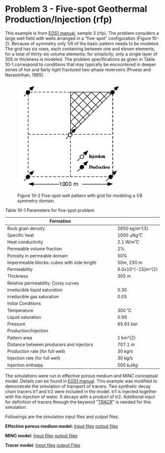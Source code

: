 # Problem 3 - Five-spot Geothermal Production/Injection (rfp)

This example is from [EOS1 manual](https://drive.google.com/file/d/19jQ5UnMi8XPlm6PZp59NQr2p6D8Y55DZ/view?usp=drive\_link), sample 3 (rfp). The problem considers a large well field with wells arranged in a “five-spot” configuration (Figure 10-2). Because of symmetry only 1/8 of the basic pattern needs to be modeled. The grid has six rows, each containing between one and eleven elements, for a total of thirty-six volume elements; for simplicity, only a single layer of 305 m thickness is modeled. The problem specifications as given in Table 10-1 correspond to conditions that may typically be encountered in deeper zones of hot and fairly tight fractured two-phase reservoirs (Pruess and Narasimhan, 1985).

<figure><img src="../../.gitbook/assets/image (11).png" alt=""><figcaption><p>Figure 10-2 Five-spot well pattern with grid for modeling a 1/8 symmetry domain.</p></figcaption></figure>



Table 10-1 Parameters for five-spot problem

<table data-header-hidden><thead><tr><th width="582">Formation</th><th></th></tr></thead><tbody><tr><td>           Rock grain density</td><td> 2650 <span class="math">kg/m^{3}</span></td></tr><tr><td>            Specific heat</td><td>1000 <em>J/kg˚C</em></td></tr><tr><td>            Heat conductivity</td><td>2.1 <em>W/m˚C</em></td></tr><tr><td>            Permeable volume fraction</td><td>2%</td></tr><tr><td>            Porosity in permeable domain</td><td>50%</td></tr><tr><td>            Impermeable blocks: cubes with side length</td><td>50m, 250 m</td></tr><tr><td>            Permeability</td><td>6.0x<span class="math">10^{-15}m^{2}</span></td></tr><tr><td>            Thickness</td><td>305 <em>m</em></td></tr><tr><td>            Relative permeability: Corey curves</td><td> </td></tr><tr><td>                                 irreducible liquid saturation</td><td>0.30</td></tr><tr><td>                                 irreducible gas saturation</td><td>0.05</td></tr><tr><td>Initial Conditions</td><td> </td></tr><tr><td>            Temperature</td><td>300 ˚C</td></tr><tr><td>            Liquid saturation</td><td>0.99</td></tr><tr><td>            Pressure</td><td>85.93 <em>bar</em></td></tr><tr><td>Production/Injection</td><td> </td></tr><tr><td>            Pattern area</td><td>1 <span class="math">km^{2}</span></td></tr><tr><td>            Distance between producers and injectors</td><td>707.1 <em>m</em></td></tr><tr><td>            Production rate (for full well)</td><td>30 <em>kg/s</em></td></tr><tr><td>            Injection rate (for full well)</td><td>30 <em>kg/s</em></td></tr><tr><td>            Injection enthalpy</td><td>500 <em>kJ/kg</em></td></tr></tbody></table>

The simulations were run in effective porous medium and MINC conceptual model. Details can be found in  [EOS1 manual](https://drive.google.com/file/d/19jQ5UnMi8XPlm6PZp59NQr2p6D8Y55DZ/view?usp=drive\_link). This example was modified to demonstrate the simulation of transport of tracers. Two synthetic decay chain tracers tr1 and tr2 were included in the model. tr1 is injected together with the injection of water. It decays with a product of tr2.  Additional input for definition of tracers through the keyword "[TRACR](../../preparation-of-model-input/keywords-and-input-data/tracr.md)" is needed for this simulation.&#x20;

Followings are the simulation input files and output files:

**Effective porous medium model:**     [Input files](https://drive.google.com/file/d/1XRHBtvgnDu5ycA\_BeeU9qX97pIUKftch/view?usp=sharing)          [output files](https://drive.google.com/file/d/1EzlsZxIqvg0RK\_\_N5OBuHxvzSR5ABcXm/view?usp=sharing)

**MINC model:**                                       [Input files](https://drive.google.com/file/d/1UW1FUuA-TRDOkAiOM\_y1rAl2uHyusKYJ/view?usp=sharing)          [output files](https://drive.google.com/file/d/1ISTf\_l2gxYlNadpoVsdw2IXKyqZaBzyJ/view?usp=sharing)       &#x20;

**Tracer model:**                                        [Input files](https://drive.google.com/file/d/1wpRGUy\_KDb9204pXThSpU6W5WLz2xb3Z/view?usp=sharing)          [output Files](https://drive.google.com/file/d/1xjLgXBawHJekuyvMH3TJ7Yw8epB5Oofk/view?usp=sharing)                         &#x20;
